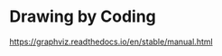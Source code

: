 # Drawing by Coding

https://graphviz.readthedocs.io/en/stable/manual.html

<!-- https://blog.csdn.net/angus_monroe/article/details/79468940
https://graphviz.gitlab.io/download/
https://stackoverflow.com/questions/4468364/graph-rendering-in-python-flowchart-visualization
https://www.quora.com/How-do-I-draw-process-diagrams-using-Python
https://blog.csdn.net/mouday/article/details/80903408
https://www.jianshu.com/p/c9de69a28f8b
https://codeday.me/bug/20180727/204169.html -->
